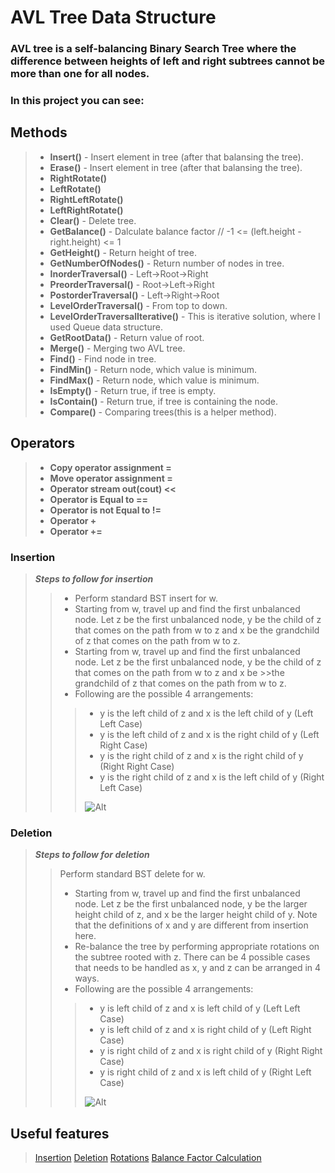 # AVL Tree Data Structure
### AVL tree is a self-balancing Binary Search Tree where the difference between heights of left and right subtrees cannot be more than one for all nodes. 

### In this project you can see:

## **Methods**
 >- **Insert()** - Insert element in tree (after that balansing the tree). 
 >- **Erase()** - Insert element in tree (after that balansing the tree).
 >- **RightRotate()**
 >- **LeftRotate()** 
 >- **RightLeftRotate()**
 >- **LeftRightRotate()**
 >- **Clear()** - Delete tree.
 >- **GetBalance()** - Dalculate balance factor //   -1 <= (left.height - right.height) <= 1
 >- **GetHeight()** - Return height of tree.
 >- **GetNumberOfNodes()** - Return number of nodes in tree.
 >- **InorderTraversal()** - Left->Root->Right
 >- **PreorderTraversal()** - Root->Left->Right
 >- **PostorderTraversal()** - Left->Right->Root
 >- **LevelOrderTraversal()** - From top to down.
 >- **LevelOrderTraversalIterative()** - This is iterative solution, where I used Queue data structure.
 >- **GetRootData()** - Return value of root.
 >- **Merge()** - Merging two AVL tree.
 >- **Find()** - Find node in tree.
 >- **FindMin()** - Return node, which value is minimum.
 >- **FindMax()** - Return node, which value is minimum.
 >- **IsEmpty()** - Return true, if tree is empty.
 >- **IsContain()** - Return true, if tree is containing the node.
 >- **Compare()** - Comparing trees(this is a helper method).

## Operators
 >- **Copy operator assignment =**
 >- **Move operator assignment =**
 >- **Operator stream out(cout) <<**
 >- **Operator is Equal to ==**
 >- **Operator is not Equal to !=**
 >- **Operator +**
 >- **Operator +=**

### **Insertion**
>**_Steps to follow for insertion_**
>>- Perform standard BST insert for w. 
>>- Starting from w, travel up and find the first unbalanced node. Let z be the first unbalanced node, y be the child of z that comes on the path from w to z and x be the grandchild of z that comes on the path from w to z. 
>>- Starting from w, travel up and find the first unbalanced node. Let z be the first unbalanced node, y be the child of z that comes on the path from w to z and x be >>the grandchild of z that comes on the path from w to z. 
>>- Following are the possible 4 arrangements:
>>>- y is the left child of z and x is the left child of y (Left Left Case)  
>>>- y is the left child of z and x is the right child of y (Left Right Case) 
>>>- y is the right child of z and x is the right child of y (Right Right Case) 
>>>- y is the right child of z and x is the left child of y (Right Left Case)
>>>
>>>![Alt](https://i.ytimg.com/vi/_nyt5QYel3Q/maxresdefault.jpg)

### **Deletion**
>**_Steps to follow for deletion_**
>>Perform standard BST delete for w. 
>>- Starting from w, travel up and find the first unbalanced node. Let z be the first unbalanced node, y be the larger height child of z, and x be the larger height child of y. Note that the definitions of x and y are different from insertion here. 
>>- Re-balance the tree by performing appropriate rotations on the subtree rooted with z. There can be 4 possible cases that needs to be handled as x, y and z can be arranged in 4 ways. 
>>- Following are the possible 4 arrangements: 
>>>- y is left child of z and x is left child of y (Left Left Case) 
>>>- y is left child of z and x is right child of y (Left Right Case) 
>>>- y is right child of z and x is right child of y (Right Right Case) 
>>>- y is right child of z and x is left child of y (Right Left Case)
>>>
>>>![Alt](https://media.geeksforgeeks.org/wp-content/uploads/AVL_TREE_DELETION.jpg)

## Useful features
> [Insertion](https://www.geeksforgeeks.org/avl-tree-set-1-insertion/)
> [Deletion](https://www.geeksforgeeks.org/avl-tree-set-2-deletion/)
> [Rotations](https://www.tutorialspoint.com/data_structures_algorithms/avl_tree_algorithm.htm)
> [Balance Factor Calculation](https://programmerbay.com/avl-tree-a-height-balancing-bst/)

